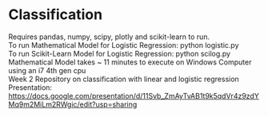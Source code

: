 # Classification

Requires pandas, numpy, scipy, plotly and scikit-learn to run.                                                                             
To run Mathematical Model for Logistic Regression: python logistic.py                                                                     
To run Scikit-Learn Model for Logistic Regression: python scilog.py                                                                                                                                                                                                                 
Mathematical Model takes ~ 11 minutes to execute on Windows Computer using an i7 4th gen cpu                                                                                                                                                                                         
Week 2 Repository on classification with linear and logistic regression
Presentation: https://docs.google.com/presentation/d/11Svb_ZmAyTvAB1t9k5qdVr4z9zdYMq9m2MiLm2RWgic/edit?usp=sharing
